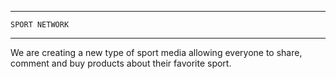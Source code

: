 ----------------------------
    SPORT NETWORK
----------------------------

We are creating a new type of sport media allowing everyone to share, comment and buy products about their favorite sport.